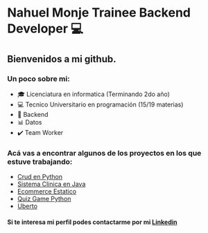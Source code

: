 # Nahuel Monje Trainee Backend Developer :computer:

## **Bienvenidos a mi github**.

### Un poco sobre mi:

- 🎓 Licenciatura en informatica (Terminando 2do año)
- 💻 Tecnico Universitario en programación (15/19 materias)
- 🔐 Backend
- :bar_chart: Datos
- ✔️ Team Worker

### Acá vas a encontrar algunos de los proyectos en los que estuve trabajando:

- [Crud en Python](https://github.com/monjenahuel)
- [Sistema Clinica en Java](https://github.com/monjenahuel)
- [Ecommerce Estatico](https://github.com/EcommerceEstatico/)
- [Quiz Game Python](https://github.com/monjenahuel/QuizPython)
- [Uberto](https://github.com/monjenahuel/Uberto)

#### Si te interesa mi perfil podes contactarme por mi [Linkedin](https://www.linkedin.com/in/monjenahuel/)





